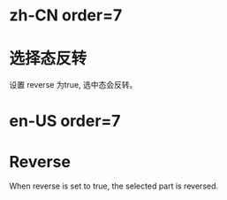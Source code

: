 # zh-CN order=7

# 选择态反转

设置 reverse 为true, 选中态会反转。

# en-US order=7

# Reverse

When reverse is set to true, the selected part is reversed.
